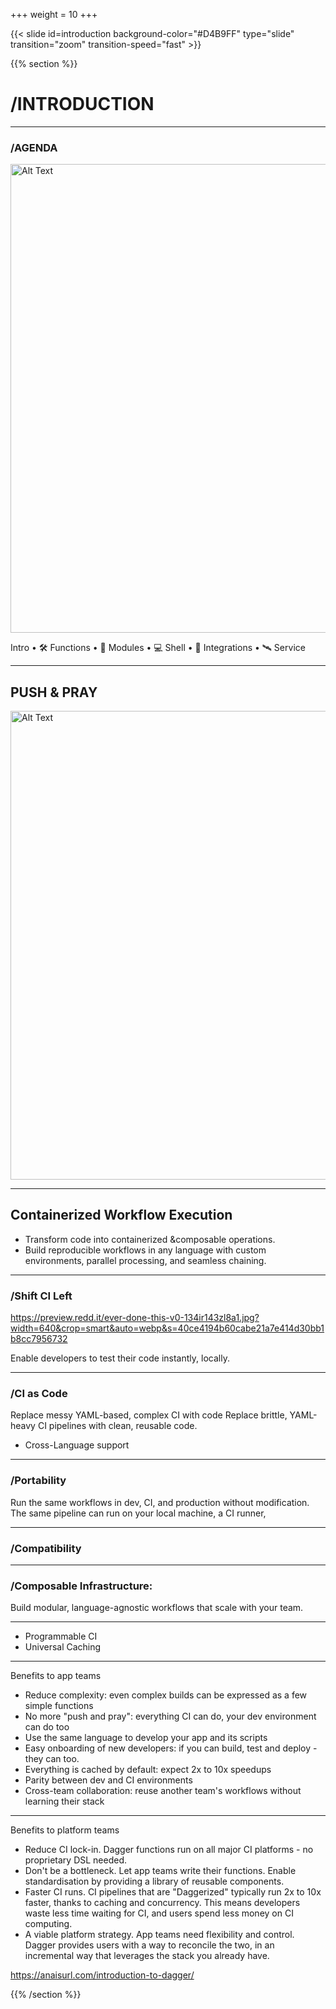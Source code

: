 +++
weight = 10
+++

{{< slide id=introduction background-color="#D4B9FF" type="slide" transition="zoom" transition-speed="fast" >}}

{{% section %}}

# /INTRODUCTION

---

### /AGENDA

<img src="https://attachments-cdn-s.coub.com/coub_storage/coub/simple/cw_timeline_pic/7e14911f5a8/c1bec6bfed315483bad44/med_1587503875_image.jpg" alt="Alt Text" width="750"/>

Intro • 🛠️ Functions • 🧩 Modules • 💻 Shell • 🔗 Integrations • 🛰️ Service

---

## PUSH & PRAY

<img src="https://artifacts.automation.sthings-vsphere.labul.sva.de/images/pushpray.png" alt="Alt Text" width="750" style="border: 1px; box-shadow: none;" />

---

## Containerized Workflow Execution
- Transform code into containerized &composable operations.
- Build reproducible workflows in any language with custom environments, parallel processing, and seamless chaining.

---

### /Shift CI Left

https://preview.redd.it/ever-done-this-v0-134ir143zl8a1.jpg?width=640&crop=smart&auto=webp&s=40ce4194b60cabe21a7e414d30bb1b8cc7956732

Enable developers to test their code instantly, locally.

---

### /CI as Code

Replace messy YAML-based, complex CI with code
 Replace brittle, YAML-heavy CI pipelines with clean, reusable code.
- Cross-Language support
---

### /Portability


Run the same workflows in dev, CI, and production without modification.
The same pipeline can run on your local machine, a CI runner,

---

### /Compatibility

---

### /Composable Infrastructure:


Build modular, language-agnostic workflows that scale with your team.

---

- Programmable CI
- Universal Caching


---
Benefits to app teams

- Reduce complexity: even complex builds can be expressed as a few simple functions
- No more "push and pray": everything CI can do, your dev environment can do too
- Use the same language to develop your app and its scripts
- Easy onboarding of new developers: if you can build, test and deploy - they can too.
- Everything is cached by default: expect 2x to 10x speedups
- Parity between dev and CI environments
- Cross-team collaboration: reuse another team's workflows without learning their stack

---

Benefits to platform teams
- Reduce CI lock-in. Dagger functions run on all major CI platforms - no proprietary DSL needed.
- Don't be a bottleneck. Let app teams write their functions. Enable standardisation by providing a library of reusable components.
- Faster CI runs. CI pipelines that are "Daggerized" typically run 2x to 10x faster, thanks to caching and concurrency. This means developers waste less time waiting for CI, and users spend less money on CI computing.
- A viable platform strategy. App teams need flexibility and control. Dagger provides users with a way to reconcile the two, in an incremental way that leverages the stack you already have.

https://anaisurl.com/introduction-to-dagger/


{{% /section %}}
